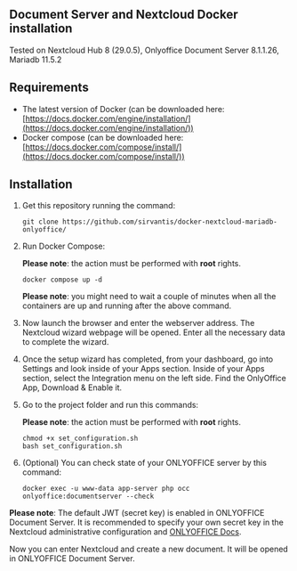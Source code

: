 ## Document Server and Nextcloud Docker installation
Tested on  Nextcloud Hub 8 (29.0.5), Onlyoffice Document Server 8.1.1.26, Mariadb 11.5.2
## Requirements

* The latest version of Docker (can be downloaded here: [https://docs.docker.com/engine/installation/](https://docs.docker.com/engine/installation/))
* Docker compose (can be downloaded here: [https://docs.docker.com/compose/install/](https://docs.docker.com/compose/install/))


## Installation

1. Get this repository running the command:

    ```
    git clone https://github.com/sirvantis/docker-nextcloud-mariadb-onlyoffice/
    ```

2. Run Docker Compose:

    **Please note**: the action must be performed with **root** rights.

    ```
    docker compose up -d
    ```

    **Please note**: you might need to wait a couple of minutes when all the containers are up and running after the above command.

3. Now launch the browser and enter the webserver address. The Nextcloud wizard webpage will be opened. Enter all the necessary data to complete the wizard.

4. Once the setup wizard has completed, from your dashboard, go into Settings and look inside of your Apps section.
Inside of your Apps section, select the Integration menu on the left side. Find the OnlyOffice App, Download & Enable it.

5. Go to the project folder and run this commands:

    **Please note**: the action must be performed with **root** rights.

    ```
    chmod +x set_configuration.sh
    bash set_configuration.sh
    ```
6. (Optional) You can check state of your ONLYOFFICE server by this command:
   ```
   docker exec -u www-data app-server php occ onlyoffice:documentserver --check
   ```
**Please note**: The default JWT (secret key) is enabled in ONLYOFFICE Document Server. It is recommended to specify your own secret key in the Nextcloud administrative configuration and [ONLYOFFICE Docs](https://helpcenter.onlyoffice.com/installation/docs-configure-jwt.aspx).

Now you can enter Nextcloud and create a new document. It will be opened in ONLYOFFICE Document Server. 
